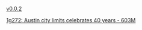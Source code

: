 [v0.0.2](https://github.com/littleflute/Austin/edit/master/README.md)

[1g272: Austin city limits celebrates 40 years - 603M](1g272)

